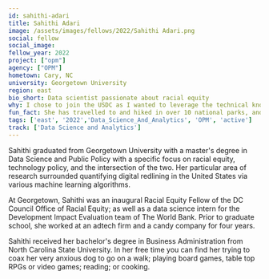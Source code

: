 ```yaml
---
id: sahithi-adari
title: Sahithi Adari
image: /assets/images/fellows/2022/Sahithi Adari.png
social: fellow
social_image:
fellow_year: 2022
project: ["opm"]
agency: ["OPM"]
hometown: Cary, NC
university: Georgetown University
region: east
bio_short: Data scientist passionate about racial equity
why: I chose to join the USDC as I wanted to leverage the technical knowledge I gained in my master's degree, and apply them to the public sector problems of today.
fun_fact: She has travelled to and hiked in over 10 national parks, and plans to visit all 63 parks in her lifetime.
tags: ['east', '2022','Data_Science_And_Analytics', 'OPM', 'active']
track: ['Data Science and Analytics']
---
```


Sahithi graduated from Georgetown University with a master's degree in Data Science and Public Policy with a specific focus on racial equity, technology policy, and the intersection of the two. Her particular area of research surrounded quantifying digital redlining in the United States via various machine learning algorithms.

At Georgetown, Sahithi was an inaugural Racial Equity Fellow of the DC Council Office of Racial Equity; as well as a data science intern for the Development Impact Evaluation team of The World Bank. Prior to graduate school, she worked at an adtech firm and a candy company for four years.

Sahithi received her bachelor's degree in Business Administration from North Carolina State University. In her free time you can find her trying to coax her very anxious dog to go on a walk; playing board games, table top RPGs or video games; reading; or cooking.
